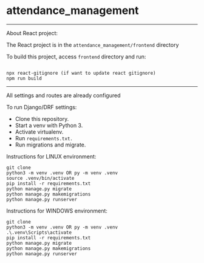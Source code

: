 # attendance_management

*****
About React project:

The React project is in the `attendance_management/frontend` directory

To build this project, access `frontend` directory and run:

```

npx react-gitignore (if want to update react gitignore)
npm run build

```

*****

All settings and routes are already configured

To run Django/DRF settings:

* Clone this repository.
* Start a venv with Python 3.
* Activate virtualenv.
* Run `requirements.txt.`
* Run migrations and migrate.

Instructions for LINUX environment:
```
git clone
python3 -m venv .venv OR py -m venv .venv
source .venv/bin/activate
pip install -r requirements.txt
python manage.py migrate
python manage.py makemigrations
python manage.py runserver
```

Instructions for WINDOWS environment:
```
git clone
python3 -m venv .venv OR py -m venv .venv
.\.venv\Scripts\activate
pip install -r requirements.txt
python manage.py migrate
python manage.py makemigrations
python manage.py runserver
```
